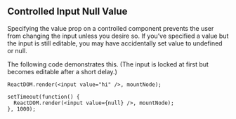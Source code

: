 ## Controlled Input Null Value

Specifying the value prop on a controlled component prevents the user from changing the input unless you desire so. If you’ve specified a value but the input is still editable, you may have accidentally set value to undefined or null.

The following code demonstrates this. (The input is locked at first but becomes editable after a short delay.)

```
ReactDOM.render(<input value="hi" />, mountNode);

setTimeout(function() {
  ReactDOM.render(<input value={null} />, mountNode);
}, 1000);
```
